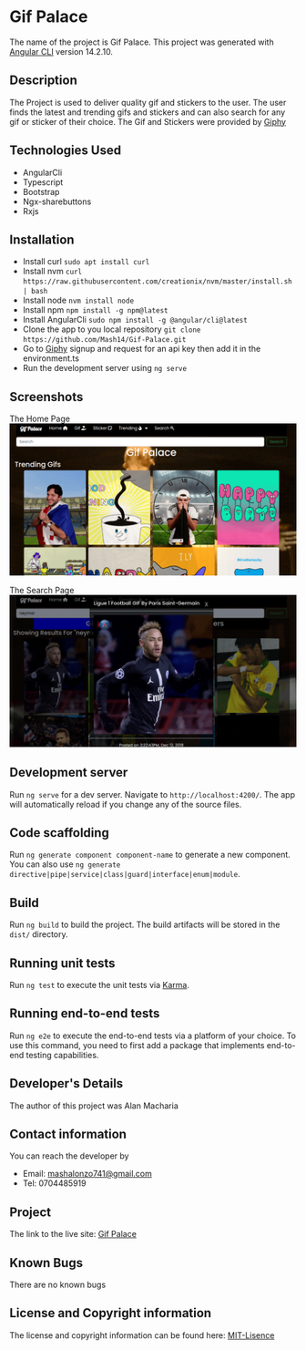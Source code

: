 # Gif Palace

The name of the project is Gif Palace. 
This project was generated with [Angular CLI](https://github.com/angular/angular-cli) version 14.2.10.

## Description 

The Project is used to deliver quality gif and stickers to the user. The user finds the latest and trending gifs and stickers and can also search for any gif or sticker of their choice. The Gif and Stickers were provided by [Giphy](https://developers.giphy.com/)

## Technologies Used

- AngularCli
- Typescript
- Bootstrap
- Ngx-sharebuttons
- Rxjs

## Installation

- Install curl
    ```sudo apt install curl```
- Install nvm
    ```curl https://raw.githubusercontent.com/creationix/nvm/master/install.sh | bash```
- Install node
    ```nvm install node```
- Install npm
    ```npm install -g npm@latest```
- Install AngularCli
    ```sudo npm install -g @angular/cli@latest```
- Clone the app to you local repository
    ```git clone https://github.com/Mash14/Gif-Palace.git```
- Go to [Giphy](https://developers.giphy.com/) signup and request for an api key then add it in the environment.ts
- Run the development server using `ng serve`

## Screenshots

The Home Page
![The Home Page](/src/assets/img/home.png)

The Search Page
![The Search Page](/src/assets/img/search.png)

## Development server

Run `ng serve` for a dev server. Navigate to `http://localhost:4200/`. The app will automatically reload if you change any of the source files.

## Code scaffolding

Run `ng generate component component-name` to generate a new component. You can also use `ng generate directive|pipe|service|class|guard|interface|enum|module`.

## Build

Run `ng build` to build the project. The build artifacts will be stored in the `dist/` directory.

## Running unit tests

Run `ng test` to execute the unit tests via [Karma](https://karma-runner.github.io).

## Running end-to-end tests

Run `ng e2e` to execute the end-to-end tests via a platform of your choice. To use this command, you need to first add a package that implements end-to-end testing capabilities.

## Developer's Details

The author of this project was Alan Macharia

## Contact information

You can reach the developer by
- Email: mashalonzo741@gmail.com
- Tel: 0704485919 

## Project 

The link to the live site: [Gif Palace](https://gif-palace.netlify.app/)

## Known Bugs

There are no known bugs 

## License and Copyright information

The license and copyright information can be found here: [MIT-Lisence](https://opensource.org/licenses/MIT)
